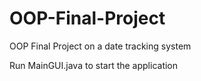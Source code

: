 # OOP-Final-Project
OOP Final Project on a date tracking system

Run MainGUI.java to start the application
